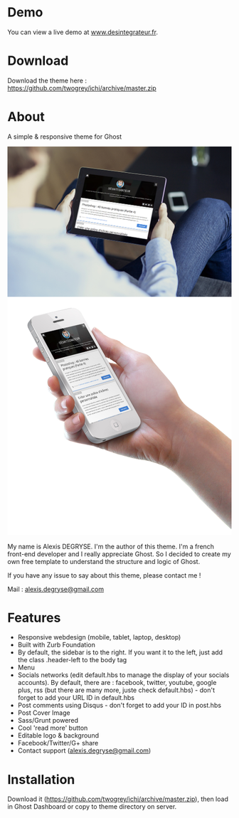 Demo
====

You can view a live demo at www.desintegrateur.fr.

Download
===

Download the theme here : https://github.com/twogrey/ichi/archive/master.zip

About
====

A simple &amp; responsive theme for Ghost

![alt tag](screenshots/ichi-1.jpg)
![alt tag](screenshots/ichi-2.jpg)

My name is Alexis DEGRYSE. I'm the author of this theme. 
I'm a french front-end developer and I really appreciate Ghost. 
So I decided to create my own free template to understand the structure and logic of Ghost.

If you have any issue to say about this theme, please contact me !

Mail : alexis.degryse@gmail.com

Features
====
* Responsive webdesign (mobile, tablet, laptop, desktop)
* Built with Zurb Foundation
* By default, the sidebar is to the right. If you want it to the left, just add the class .header-left to the body tag
* Menu
* Socials networks (edit default.hbs to manage the display of your socials accounts). By default, there are : facebook, twitter, youtube, google plus, rss (but there are many more, juste check default.hbs) - don't forget to add your URL ID in default.hbs
* Post comments using Disqus - don't forget to add your ID in post.hbs
* Post Cover Image
* Sass/Grunt powered
* Cool 'read more' button
* Editable logo & background
* Facebook/Twitter/G+ share
* Contact support (alexis.degryse@gmail.com)

Installation
====

Download it (https://github.com/twogrey/ichi/archive/master.zip), then load in Ghost Dashboard or copy to theme directory on server.

